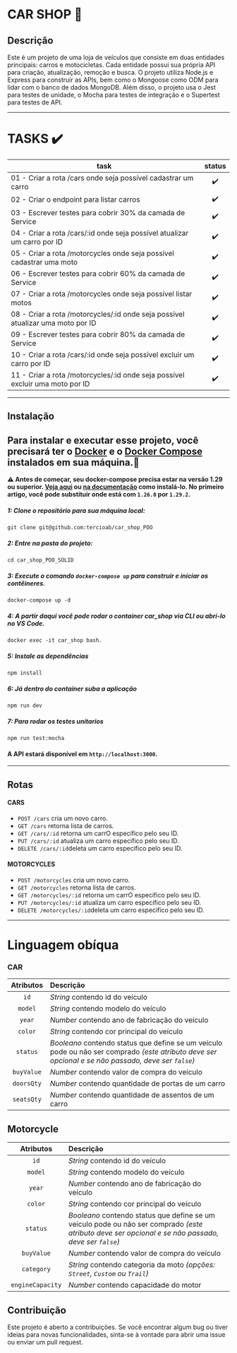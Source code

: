 # CAR SHOP 🚗 


## Descrição

Este é um projeto de uma loja de veículos que consiste em duas entidades principais: carros e motocicletas. Cada entidade possui sua própria API para criação, atualização, remoção e busca. O projeto utiliza Node.js e Express para construir as APIs, bem como o Mongoose como ODM para lidar com o banco de dados MongoDB. Além disso, o projeto usa o Jest para testes de unidade, o Mocha para testes de integração e o Supertest para testes de API.

---

# TASKS :heavy_check_mark:

| task | status |
--- | :---:
 01 - Criar a rota /cars onde seja possível cadastrar um carro | :heavy_check_mark:
 02 - Criar o endpoint para listar carros	 | :heavy_check_mark:
 03 - Escrever testes para cobrir 30% da camada de Service | :heavy_check_mark:
 04 - Criar a rota /cars/:id onde seja possível atualizar um carro por ID | :heavy_check_mark:
 05 - Criar a rota /motorcycles onde seja possível cadastrar uma moto | :heavy_check_mark:
 06 - Escrever testes para cobrir 60% da camada de Service | :heavy_check_mark:
 07 - Criar a rota /motorcycles onde seja possível listar motos | :heavy_check_mark:
 08 - Criar a rota /motorcycles/:id onde seja possível atualizar uma moto por ID | :heavy_check_mark:
 09 - Escrever testes para cobrir 80% da camada de Service | :heavy_check_mark:
 10 - Criar a rota /cars/:id onde seja possível excluir um carro por ID | :heavy_check_mark:
 11 - Criar a rota /motorcycles/:id onde seja possível excluir uma moto por ID | :heavy_check_mark:
 
 ---


## Instalação

 ## Para instalar e executar esse projeto, você precisará ter o [Docker](https://www.docker.com/) e o [Docker Compose](https://docs.docker.com/compose/) instalados em sua máquina.🐳


**⚠ Antes de começar, seu docker-compose precisa estar na versão 1.29 ou superior. [Veja aqui](https://www.digitalocean.com/community/tutorials/how-to-install-and-use-docker-compose-on-ubuntu-20-04-pt) ou [na documentação](https://docs.docker.com/compose/install/) como instalá-lo. No primeiro artigo, você pode substituir onde está com `1.26.0` por `1.29.2`.**

##### 1: Clone o repositório para sua máquina local: 

```
git clone git@github.com:tercioab/car_shop_POO
```

##### 2: Entre na pasta do projeto: 

```
cd car_shop_POO_SOLID
```

##### 3: Execute o comando `docker-compose up` para construir e iniciar os contêineres. 

```
docker-compose up -d
```
##### 4: A partir daqui você pode rodar o container car_shop via CLI ou abri-lo no VS Code.

```
docker exec -it car_shop bash.
```


##### 5: Instale as dependências

```
npm install
```
##### 6: Já dentro do container suba a aplicação

```
npm run dev 
```

##### 7: Para rodar os testes unitarios

```
npm run test:mocha
```

#### A API estará disponível em ` http://localhost:3000 `.
---

## Rotas

#### CARS 
- `POST /cars` cria um novo carro.
- `GET /cars` retorna lista de carros.
- `GET /cars/:id` retorna um carrO específico pelo seu ID.
- `PUT /cars/:id` atualiza um carro especifico pelo seu ID.
- `DELETE /cars/:id`deleta um carro especifico pelo seu ID.

#### MOTORCYCLES

- `POST /motorcycles` cria um novo carro.
- `GET /motorcycles` retorna lista de carros.
- `GET /motorcycles/:id` retorna um carrO específico pelo seu ID.
- `PUT /motorcycles/:id` atualiza um carro especifico pelo seu ID.
- `DELETE /motorcycles/:id`deleta um carro especifico pelo seu ID.

---


# Linguagem obíqua

### CAR
| Atributos | Descrição |
| :-------: | :-------- |
| `id`   | _String_ contendo id do veículo |
| `model`   | _String_ contendo modelo do veículo |
| `year`    | _Number_ contendo ano de fabricação do veículo |
| `color`   | _String_ contendo cor principal do veículo |
| `status`  | _Booleano_ contendo status que define se um veículo pode ou não ser comprado _(este atributo deve ser opcional e se não passado, deve ser `false`)_ |
| `buyValue` | _Number_ contendo valor de compra do veículo |
| `doorsQty` | _Number_ contendo quantidade de portas de um carro |
| `seatsQty` | _Number_ contendo quantidade de assentos de um carro |

## Motorcycle
| Atributos | Descrição |
| :-------: | :-------- |
| `id`   | _String_ contendo id do veículo |
| `model`   | _String_ contendo modelo do veículo |
| `year`    | _Number_ contendo ano de fabricação do veículo |
| `color`   | _String_ contendo cor principal do veículo |
| `status`  | _Booleano_ contendo status que define se um veículo pode ou não ser comprado _(este atributo deve ser opcional e se não passado, deve ser `false`)_ |
| `buyValue` | _Number_ contendo valor de compra do veículo |
| `category` | _String_ contendo categoria da moto _(opções: `Street`, `Custom` ou `Trail`)_ |
| `engineCapacity` | _Number_ contendo capacidade do motor |

## Contribuição

Este projeto é aberto a contribuições. Se você encontrar algum bug ou tiver ideias para novas funcionalidades, sinta-se à vontade para abrir uma issue ou enviar um pull request.
